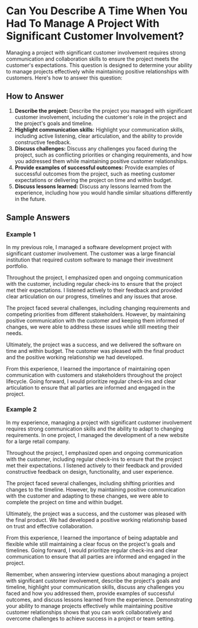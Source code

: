 Can You Describe A Time When You Had To Manage A Project With Significant Customer Involvement?
====================================================================================================================

Managing a project with significant customer involvement requires strong communication and collaboration skills to ensure the project meets the customer's expectations. This question is designed to determine your ability to manage projects effectively while maintaining positive relationships with customers. Here's how to answer this question:

How to Answer
-------------

1. **Describe the project:** Describe the project you managed with significant customer involvement, including the customer's role in the project and the project's goals and timeline.
2. **Highlight communication skills:** Highlight your communication skills, including active listening, clear articulation, and the ability to provide constructive feedback.
3. **Discuss challenges:** Discuss any challenges you faced during the project, such as conflicting priorities or changing requirements, and how you addressed them while maintaining positive customer relationships.
4. **Provide examples of successful outcomes:** Provide examples of successful outcomes from the project, such as meeting customer expectations or delivering the project on time and within budget.
5. **Discuss lessons learned:** Discuss any lessons learned from the experience, including how you would handle similar situations differently in the future.

Sample Answers
--------------

### Example 1

In my previous role, I managed a software development project with significant customer involvement. The customer was a large financial institution that required custom software to manage their investment portfolio.

Throughout the project, I emphasized open and ongoing communication with the customer, including regular check-ins to ensure that the project met their expectations. I listened actively to their feedback and provided clear articulation on our progress, timelines and any issues that arose.

The project faced several challenges, including changing requirements and competing priorities from different stakeholders. However, by maintaining positive communication with the customer and keeping them informed of changes, we were able to address these issues while still meeting their needs.

Ultimately, the project was a success, and we delivered the software on time and within budget. The customer was pleased with the final product and the positive working relationship we had developed.

From this experience, I learned the importance of maintaining open communication with customers and stakeholders throughout the project lifecycle. Going forward, I would prioritize regular check-ins and clear articulation to ensure that all parties are informed and engaged in the project.

### Example 2

In my experience, managing a project with significant customer involvement requires strong communication skills and the ability to adapt to changing requirements. In one project, I managed the development of a new website for a large retail company.

Throughout the project, I emphasized open and ongoing communication with the customer, including regular check-ins to ensure that the project met their expectations. I listened actively to their feedback and provided constructive feedback on design, functionality, and user experience.

The project faced several challenges, including shifting priorities and changes to the timeline. However, by maintaining positive communication with the customer and adapting to these changes, we were able to complete the project on time and within budget.

Ultimately, the project was a success, and the customer was pleased with the final product. We had developed a positive working relationship based on trust and effective collaboration.

From this experience, I learned the importance of being adaptable and flexible while still maintaining a clear focus on the project's goals and timelines. Going forward, I would prioritize regular check-ins and clear communication to ensure that all parties are informed and engaged in the project.

Remember, when answering interview questions about managing a project with significant customer involvement, describe the project's goals and timeline, highlight your communication skills, discuss any challenges you faced and how you addressed them, provide examples of successful outcomes, and discuss lessons learned from the experience. Demonstrating your ability to manage projects effectively while maintaining positive customer relationships shows that you can work collaboratively and overcome challenges to achieve success in a project or team setting.
